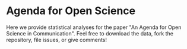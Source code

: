 # Agenda for Open Science
Here we provide statistical analyses for the paper "An Agenda for Open Science in Communication". Feel free to download the data, fork the repository, file issues, or give comments!
